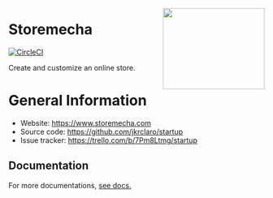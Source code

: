 <a href='https://github.com/jkrclaro/storemecha'><img src='https://github.com/jkrclaro/storemecha/blob/master/src/storemecha/static/img/logo.png' align='right' width='200' height='160' /></a>

# Storemecha
[![CircleCI](https://circleci.com/gh/jkrclaro/storemecha/tree/master.svg?style=svg&circle-token=6e39dbce5406cefdb75a5cd1e6eec03c225c055d)](https://circleci.com/gh/jkrclaro/storemecha/tree/master)

Create and customize an online store.

# General Information
- Website: https://www.storemecha.com
- Source code: https://github.com/jkrclaro/startup
- Issue tracker: https://trello.com/b/7Pm8Ltmg/startup

## Documentation

For more documentations, [see docs.](https://github.com/jkrclaro/storemecha/tree/master/docs)